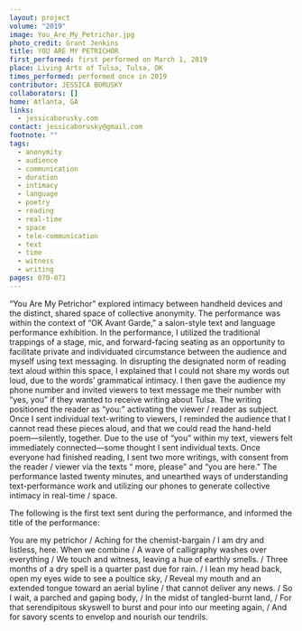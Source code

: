 ```yaml
---
layout: project
volume: "2019"
image: You_Are_My_Petrichor.jpg
photo_credit: Grant Jenkins
title: YOU ARE MY PETRICHOR
first_performed: first performed on March 1, 2019
place: Living Arts of Tulsa, Tulsa, OK
times_performed: performed once in 2019
contributor: JESSICA BORUSKY
collaborators: []
home: Atlanta, GA
links:
  - jessicaborusky.com
contact: jessicaborusky@gmail.com
footnote: ""
tags:
  - anonymity
  - audience
  - communication
  - duration
  - intimacy
  - language
  - poetry
  - reading
  - real-time
  - space
  - tele-communication
  - text
  - time
  - witness
  - writing
pages: 070-071
---
```


“You Are My Petrichor” explored intimacy between handheld devices and the distinct, shared space of collective anonymity. The performance was within the context of “OK Avant Garde,” a salon-style text and language performance exhibition. In the performance, I utilized the traditional trappings of a stage, mic, and forward-facing seating as an opportunity to facilitate private and individuated circumstance between the audience and myself using text messaging. In disrupting the designated norm of reading text aloud within this space, I explained that I could not share my words out loud, due to the words’ grammatical intimacy. I then gave the audience my phone number and invited viewers to text message me their number with “yes, you” if they wanted to receive writing about Tulsa. The writing positioned the reader as “you:” activating the viewer / reader as subject. Once I sent individual text-writing to viewers, I reminded the audience that I cannot read these pieces aloud, and that we could read the hand-held poem—silently, together. Due to the use of “you” within my text, viewers felt immediately connected—some thought I sent individual texts. Once everyone had finished reading, I sent two more writings, with consent from the reader / viewer via the texts “ more, please” and “you are here.” The performance lasted twenty minutes, and unearthed ways of understanding text-performance work and utilizing our phones to generate collective intimacy in real-time / space.

The following is the first text sent during the performance, and informed the title of the performance:

You are my petrichor / Aching for the chemist-bargain / I am dry and listless, here. When we combine / A wave of calligraphy washes over everything / We touch and witness, leaving a hue of earthly smells. / Three months of a dry spell is a quarter past due for rain. / I lean my head back, open my eyes wide to see a poultice sky, / Reveal my mouth and an extended tongue toward an aerial byline / that cannot deliver any news. / So I wait, a parched and gaping body, / In the midst of tangled-burnt land, / For that serendipitous skyswell to burst and pour into our meeting again, / And for savory scents to envelop and nourish our tendrils.
